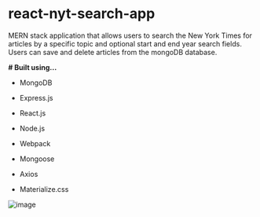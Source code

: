 # react-nyt-search-app

MERN stack application that allows users to search the New York Times for articles by a specific topic and optional start and end year search fields. Users can save and delete articles from the mongoDB database.  

**# Built using...**
   - MongoDB
   - Express.js
   - React.js
   - Node.js

   - Webpack
   - Mongoose
   - Axios
   - Materialize.css



![image](https://user-images.githubusercontent.com/32282229/42535861-941618c0-845e-11e8-9d52-3acfcc473990.png)
